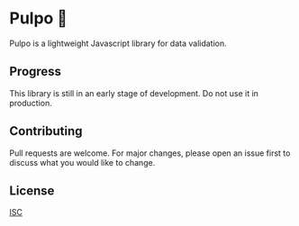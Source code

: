 # Pulpo 🐙

Pulpo is a lightweight Javascript library for data validation.

## Progress

This library is still in an early stage of development. Do not use it in production.

## Contributing

Pull requests are welcome. For major changes, please open an issue first to discuss what you would like to change.

## License

[ISC](https://opensource.org/licenses/ISC)
